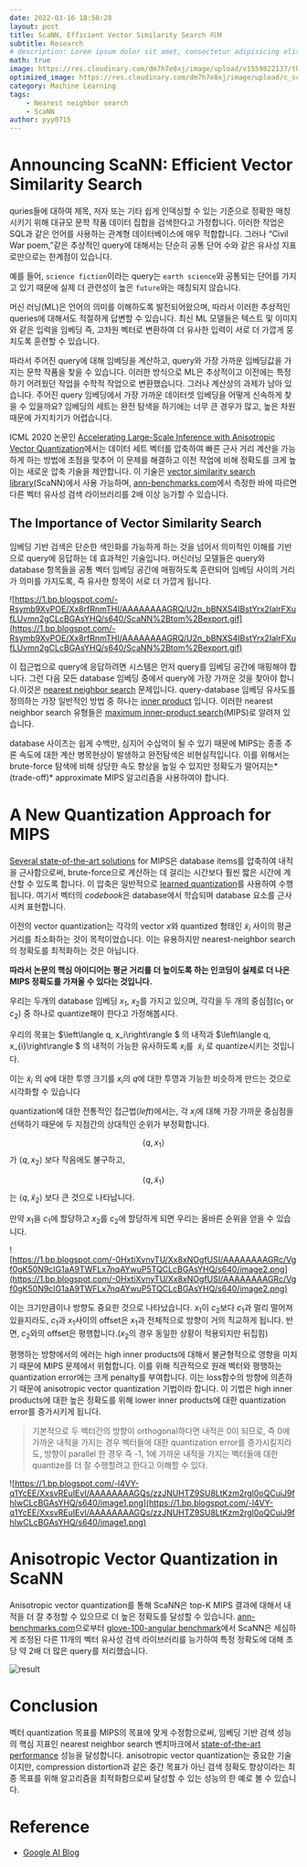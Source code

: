 ```yaml
---
date: 2022-03-16 18:50:28
layout: post
title: ScaNN, Efficient Vector Similarity Search 리뷰
subtitle: Research
# description: Lorem ipsum dolor sit amet, consectetur adipisicing elit, sed do eiusmod tempor incididunt ut labore et dolore magna aliqua.
math: true
image: https://res.cloudinary.com/dm7h7e8xj/image/upload/v1559822137/theme11_vei7iw.jpg
optimized_image: https://res.cloudinary.com/dm7h7e8xj/image/upload/c_scale,w_380/v1559822137/theme11_vei7iw.jpg
category: Machine Learning
tags:
    - Nearest neighbor search
    - ScaNN
author: pyy0715
---
```


# Announcing ScaNN: Efficient Vector Similarity Search

quries들에 대하여 제목, 저자 또는 기타 쉽게 인덱싱할 수 있는 기준으로 정확한 매칭시키기 위해 대규모 문학 작품 데이터 집합을 검색한다고 가정합니다. 이러한 작업은 SQL과 같은 언어를 사용하는 관계형 데이터베이스에 매우 적합합니다. 그러나 “Civil War poem,”같은 추상적인 query에 대해서는 단순히 공통 단어 수와 같은 유사성 지표로만으로는 한계점이 있습니다.

예를 들어, `science fiction`이라는 query는 `earth science`와 공통되는 단어를 가지고 있기 때문에 실제 더 관련성이 높은 `future`와는 매칭되지 않습니다.

머신 러닝(ML)은 언어의 의미를 이해하도록 발전되어왔으며, 따라서 이러한 추상적인 queries에 대해서도 적절하게 답변할 수 있습니다. 최신 ML 모델들은 텍스트 및 이미지와 같은 입력을 임베딩 즉, 고차원 벡터로 변환하여 더 유사한 입력이 서로 더 가깝게 뭉치도록 훈련할 수 있습니다. 

따라서 주어진 query에 대해 임베딩을 계산하고, query와 가장 가까운 임베딩값을 가지는 문학 작품을 찾을 수 있습니다. 이러한 방식으로 ML은 추상적이고 이전에는 특정하기 어려웠던 작업을 수학적 작업으로 변환했습니다. 그러나 계산상의 과제가 남아 있습니다. 주어진 query 임베딩에서 가장 가까운 데이터셋 임베딩을 어떻게 신속하게 찾을 수 있을까요? 임베딩의 세트는 완전 탐색을 하기에는 너무 큰 경우가 많고, 높은 차원 때문에 가지치기가 어렵습니다.

ICML 2020 논문인 [Accelerating Large-Scale Inference with Anisotropic Vector Quantization](https://arxiv.org/abs/1908.10396)에서는 데이터 세트 벡터를 압축하여 빠른 근사 거리 계산을 가능하게 하는 방법에 초점을 맞추어 이 문제를 해결하고 이전 작업에 비해 정확도를 크게 높이는 새로운 압축 기술을 제안합니다. 이 기술은 [vector similarity search library](https://github.com/google-research/google-research/tree/master/scann)(ScaNN)에서 사용 가능하며, [ann-benchmarks.com](http://ann-benchmarks.com/)에서 측정한 바에 따르면 다른 벡터 유사성 검색 라이브러리를 2배 이상 능가할 수 있습니다.

## The Importance of Vector Similarity Search

임베딩 기반 검색은 단순한 색인화를 가능하게 하는 것을 넘어서 의미적인 이해를 기반으로 query에 응답하는 데 효과적인 기술입니다. 머신러닝 모델들은 query와 database 항목들을 공통 벡터 임베딩 공간에 매핑하도록 훈련되어 임베딩 사이의 거리가 의미를 가지도록, 즉 유사한 항목이 서로 더 가깝게 됩니다.

![https://1.bp.blogspot.com/-Rsymb9XvPOE/Xx8rfRnmTHI/AAAAAAAAGRQ/U2n_bBNXS4IBstYrx2IalrFXufLUvmn2gCLcBGAsYHQ/s640/ScaNN%2Btom%2Bexport.gif](https://1.bp.blogspot.com/-Rsymb9XvPOE/Xx8rfRnmTHI/AAAAAAAAGRQ/U2n_bBNXS4IBstYrx2IalrFXufLUvmn2gCLcBGAsYHQ/s640/ScaNN%2Btom%2Bexport.gif)

이 접근법으로 query에 응답하려면 시스템은 먼저 query를 임베딩 공간에 매핑해야 합니다. 그런 다음 모든 database 임베딩 중에서 query에 가장 가까운 것을 찾아야 합니다.이것은 [nearest neighbor search](https://en.wikipedia.org/wiki/Nearest_neighbor_search)
문제입니다. query-database 임베딩 유사도를 정의하는 가장 일반적인 방법 중 하나는 [inner product](https://en.wikipedia.org/wiki/Dot_product) 입니다. 이러한 nearest neighbor search  유형들은 [maximum inner-product search](https://papers.nips.cc/paper/5329-asymmetric-lsh-alsh-for-sublinear-time-maximum-inner-product-search-mips.pdf)(MIPS)로 알려져 있습니다.

database 사이즈는 쉽게 수백만, 심지어 수십억이 될 수 있기 때문에 MIPS는 종종 추론 속도에 대한 계산 병목현상이 발생하고 완전탐색은 비현실적입니다. 이를 위해서는 brute-force 탐색에 비해 상당한 속도 향상을 높일 수 있지만 정확도가 떨어지는*(trade-off)* approximate MIPS 알고리즘을 사용하여야 합니다. 

# **A New Quantization Approach for MIPS**

[Several state-of-the-art solutions](https://github.com/erikbern/ann-benchmarks#evaluated) for MIPS은 database items를 압축하여 내적을 근사함으로써, brute-force으로 계산하는 데 걸리는 시간보다 훨씬 짧은 시간에 계산할 수 있도록 합니다. 이 압축은 일반적으로 [learned quantization](https://en.wikipedia.org/wiki/Vector_quantization)를 사용하여 수행됩니다. 여기서 벡터의 *codebook*은 database에서 학습되며 database 요소를 근사시켜 표현합니다.

이전의 vector quantization는 각각의 vector $x$와 quantized 형태인 $\tilde{x}_{i}$ 사이의 평균 거리를 최소화하는 것이 목적이었습니다. 이는 유용하지만 nearest-neighbor search의 정확도를 최적화하는 것은 아닙니다.

**따라서 논문의 핵심 아이디어는 평균 거리를 더 높이도록 하는 인코딩이 실제로 더 나은 MIPS 정확도를 가져올 수 있다는 것입니다.**

우리는 두개의 database 임베딩 $x_1$, $x_2$를 가지고 있으며, 각각을 두 개의 중심점($c_1$ or $c_2$) 중 하나로 quantize해야 한다고 가정해봅시다. 

우리의 목표는 $\left\langle q, x_i\right\rangle $ 의 내적과 $\left\langle q, x_{i}\right\rangle $ 의 내적이 가능한 유사하도록  $x_{i}$를  $\tilde{x}_{i}$ 로 quantize시키는 것입니다. 

이는 $\tilde{x}_{i}$ 의 $q$에 대한 투영 크기를 $x_i$의 $q$에 대한 투영과 가능한 비슷하게 만드는 것으로 시각화할 수 있습니다

quantization에 대한 전통적인 접근법(*left*)에서는, 각 $x_i$에 대해 가장 가까운 중심점을 선택하기 때문에 두 지점간의 상대적인 순위가 부정확합니다.

$$\left\langle q, x_{1}\right\rangle$$가 $\left\langle q, x_{2}\right\rangle$ 보다 작음에도 불구하고, 

$$\left\langle q, \tilde{x}_{1}\right\rangle$$는 $\left\langle q, \tilde{x}_{2}\right\rangle$ 보다 큰 것으로 나타납니다.

만약 $x_1$을 $c_1$에 할당하고 $x_2$를 $c_2$에 할당하게 되면 우리는 올바른 순위을 얻을 수 있습니다.

![https://1.bp.blogspot.com/-0HxtiXvnyTU/Xx8xNOgfUSI/AAAAAAAAGRc/Vgf0gK50N9cIG1aA9TWFLx7nqAYwuP5TQCLcBGAsYHQ/s640/image2.png](https://1.bp.blogspot.com/-0HxtiXvnyTU/Xx8xNOgfUSI/AAAAAAAAGRc/Vgf0gK50N9cIG1aA9TWFLx7nqAYwuP5TQCLcBGAsYHQ/s640/image2.png)

이는 크기만큼이나 방향도 중요한 것으로 나타났습니다. $x_1$이 $c_2$보다 $c_1$과 멀리 떨어져있을지라도, $c_1$과 $x_1$사이의 offset은 $x_1$과 전체적으로 방향이 거의 직교하게 됩니다. 반면, $c_2$와의 offset은 평행합니다.($x_2$의 경우 동일한 상황이 적용되지만 뒤집힘)

평행하는 방향에서의 에러는 high inner products에 대해서 불균형적으로 영향을 미치기 때문에 MIPS 문제에서 위험합니다. 이를 위해 직관적으로 원래 벡터와 평행하는 quantization error에는 크게 penalty를 부여합니다. 이는 loss함수의 방향에 의존하기 때문에  anisotropic vector quantization 기법이라 합니다. 이 기법은 high inner products에 대한 높은 정확도를 위해  lower inner products에 대한 quantization error를 증가시키게 됩니다. 

> 기본적으로 두 벡터간의 방향이 orthogonal하다면 내적은 0이 되므로, 즉 0에 가까운 내적을 가지는 경우 벡터들에 대한 quantization error를 증가시킬지라도, 방향이 parallel 한 경우 즉 -1, 1에 가까운 내적을 가지는 벡터들에 대한 quantize를 더 잘 수행할려고 한다고 이해할 수 있다.

![https://1.bp.blogspot.com/-l4VY-q1YcEE/XxsvREuIEvI/AAAAAAAAGQs/zzJNUHTZ9SU8LtKzm2rgl0oQCuiJ9fhIwCLcBGAsYHQ/s640/image1.png](https://1.bp.blogspot.com/-l4VY-q1YcEE/XxsvREuIEvI/AAAAAAAAGQs/zzJNUHTZ9SU8LtKzm2rgl0oQCuiJ9fhIwCLcBGAsYHQ/s640/image1.png)

# Anisotropic Vector Quantization in ScaNN

Anisotropic vector quantization를 통해 ScaNN은  top-K MIPS 결과에 대해서 내적을 더 잘 추정할 수 있으므로 더 높은 정확도를 달성할 수 있습니다.  [ann-benchmarks.com](http://ann-benchmarks.com/)으로부터 [glove-100-angular benchmark](http://ann-benchmarks.com/glove-100-angular_10_angular.html)에서 ScaNN은 세심하게 조정된 다른 11개의 벡터 유사성 검색 라이브러리를 능가하여 특정 정확도에 대해 초당 약 2배 더 많은 query를 처리했습니다.

![result](https://1.bp.blogspot.com/--mbMV8fQY28/XxsvbGL_l-I/AAAAAAAAGQ0/Br9B3XGnBa07barUxC4XTi8hSDxYzwAEgCLcBGAsYHQ/s640/image5.png)

# Conclusion

벡터 quantization 목표를 MIPS의 목표에 맞게 수정함으로써, 임베딩 기반 검색 성능의 핵심 지표인 nearest neighbor search 벤치마크에서 [state-of-the-art performance](http://ann-benchmarks.com/) 성능을 달성합니다. anisotropic vector quantization는 중요한 기술이지만, compression distortion과 같은 중간 목표가 아닌 검색 정확도 향상이라는 최종 목표를 위해 알고리즘을 최적화함으로써 달성할 수 있는 성능의 한 예로 볼 수 있습니다.


# Reference 
- [Google AI Blog](https://ai.googleblog.com/2020/07/announcing-scann-efficient-vector.html)